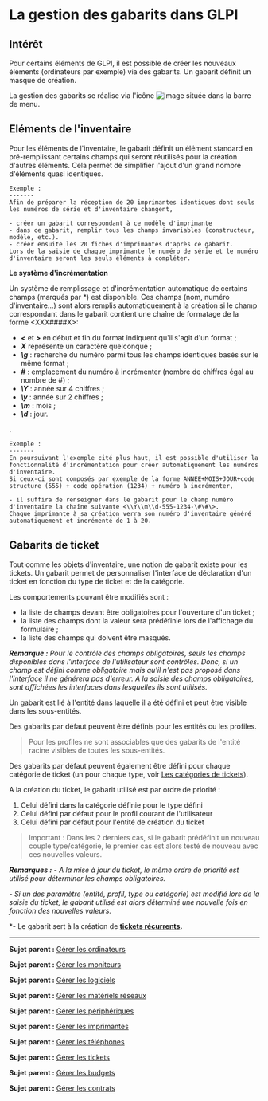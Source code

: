 La gestion des gabarits dans GLPI
=================================

Intérêt
-------
Pour certains éléments de GLPI, il est possible de créer les nouveaux éléments (ordinateurs par exemple) via des gabarits. Un gabarit définit un masque de création.

La gestion des gabarits se réalise via l'icône ![image](docs/image/menu_addtemplate.png) située dans la barre de menu.


Eléments de l'inventaire
------------------------
Pour les éléments de l'inventaire, le gabarit définit un élément standard en pré-remplissant certains champs qui seront réutilisés pour la création d'autres éléments. Cela permet de simplifier l'ajout d'un grand nombre d'éléments quasi identiques.

    Exemple :
    -------  
    Afin de préparer la réception de 20 imprimantes identiques dont seuls les numéros de série et d'inventaire changent, 

    - créer un gabarit correspondant à ce modèle d'imprimante 
    - dans ce gabarit, remplir tous les champs invariables (constructeur, modèle, etc.). 
    - créer ensuite les 20 fiches d'imprimantes d'après ce gabarit. 
    Lors de la saisie de chaque imprimante le numéro de série et le numéro d'inventaire seront les seuls éléments à compléter.

**Le système d'incrémentation**

  Un système de remplissage et d'incrémentation automatique de certains champs (marqués par \*) est disponible. Ces champs (nom, numéro d'inventaire...) sont alors remplis automatiquement à la création si le champ correspondant dans le gabarit contient une chaîne de formatage de la forme <XXX\#\#\#\#X\>:

  -   ***<*** et ***\>*** en début et fin du format indiquent qu'il s'agit d'un format ;
  -   ***X*** représente un caractère quelconque ;
  -   ***\\g*** : recherche du numéro parmi tous les champs identiques basés sur le même format ;
  -   ***\#*** : emplacement du numéro à incrémenter (nombre de chiffres égal au nombre de \#) ;
  -   ***\\Y*** : année sur 4 chiffres ;
  -   ***\\y*** : année sur 2 chiffres ;
  -   ***\\m*** : mois ;
  -   ***\\d*** : jour.

.

    Exemple :
    -------
    En poursuivant l'exemple cité plus haut, il est possible d'utiliser la fonctionnalité d'incrémentation pour créer automatiquement les numéros d'inventaire. 
    Si ceux-ci sont composés par exemple de la forme ANNEE+MOIS+JOUR+code structure (555) + code opération (1234) + numéro à incrémenter, 
    
    - il suffira de renseigner dans le gabarit pour le champ numéro d'inventaire la chaîne suivante <\\Y\\m\\d-555-1234-\#\#\>.
    Chaque imprimante à sa création verra son numéro d'inventaire généré automatiquement et incrémenté de 1 à 20.

Gabarits de ticket
------------------
Tout comme les objets d'inventaire, une notion de gabarit existe pour les tickets. Un gabarit permet de personnaliser l'interface de déclaration d'un ticket en fonction du type de ticket et de la catégorie.

Les comportements pouvant être modifiés sont :

-   la liste de champs devant être obligatoires pour l'ouverture d'un ticket ;
-   la liste des champs dont la valeur sera prédéfinie lors de l'affichage du formulaire ;
-   la liste des champs qui doivent être masqués.

***Remarque :** Pour le contrôle des champs obligatoires, seuls les champs disponibles dans l'interface de l'utilisateur sont contrôlés. Donc, si un champ est défini comme obligatoire mais qu'il n'est pas proposé dans
l'interface il ne générera pas d'erreur. A la saisie des champs obligatoires, sont affichées les interfaces dans lesquelles ils sont utilisés.*

Un gabarit est lié à l'entité dans laquelle il a été défini et peut être visible dans les sous-entités.

Des gabarits par défaut peuvent être définis pour les entités ou les profiles. 
> Pour les profiles ne sont associables que des gabarits de l'entité racine visibles de toutes les sous-entités. 

Des gabarits par défaut peuvent également être défini pour chaque catégorie de ticket (un pour chaque type, voir [Les catégories de tickets](index.php?fr/04_Module_Assistance/04_Configuration_avancée.md "Les catégories de tickets")).

A la création du ticket, le gabarit utilisé est par ordre de priorité :

1.  Celui défini dans la catégorie définie pour le type défini
2.  Celui défini par défaut pour le profil courant de l'utilisateur
3.  Celui défini par défaut pour l'entité de création du ticket

> Important : Dans les 2 derniers cas, si le gabarit prédéfinit un nouveau couple type/catégorie, le premier cas est alors testé de nouveau avec ces nouvelles valeurs.

***Remarques :***
*- A la mise à jour du ticket, le même ordre de priorité est utilisé pour déterminer les champs obligatoires.*

*- Si un des paramètre (entité, profil, type ou catégorie) est modifié lors de la saisie du ticket, le gabarit utilisé est alors déterminé une nouvelle fois en fonction des nouvelles valeurs.*

*- Le gabarit sert à la création de **[tickets récurrents](index.php?fr/04_Module_Assistance/11_Tickets_récurrents.md "création automatique de tickets").**

----------
**Sujet parent :** [Gérer les ordinateurs](index.php?fr/03_Module_Parc/02_Ordinateurs.md "Les ordinateurs se gèrent depuis le menu Parc > Ordinateurs")

**Sujet parent :** [Gérer les moniteurs](index.php?fr/03_Module_Parc/03_Moniteurs.md "Les moniteurs se gèrent depuis le menu Parc > Moniteurs")

**Sujet parent :** [Gérer les logiciels](index.php?fr/03_Module_Parc/04_Logiciels.md "Les logiciels se gèrent depuis le menu Parc > Logiciels")

**Sujet parent :** [Gérer les matériels réseaux](index.php?fr/03_Module_Parc/05_Matériels_réseaux.md "Les matériels réseaux se gèrent depuis le menu Parc > Réseaux")

**Sujet parent :** [Gérer les périphériques](index.php?fr/03_Module_Parc/06_Périphériques.md "Les périphériques se gèrent depuis le menu Parc > Périphériques")

**Sujet parent :** [Gérer les imprimantes](index.php?fr/03_Module_Parc/007_Imprimantes.md "Les imprimantes se gèrent depuis le menu Parc > Imprimantes")

**Sujet parent :** [Gérer les téléphones](index.php?fr/03_Module_Parc/10_Téléphones.md "Les téléphones se gèrent depuis le menu Parc > Téléphones")

**Sujet parent :** [Gérer les tickets](index.php?fr/04_Module_Assistance/06_Tickets/03_Gérer_les_tickets.md "Les tickets dans GLPI, caractéristiques et utilisation")

**Sujet parent :** [Gérer les budgets](index.php?fr/05_Module_Gestion/02_Budgets.md "Les budgets sont gérés depuis le menu Gestion > Budgets")

**Sujet parent :** [Gérer les contrats](index.php?fr/05_Module_Gestion/05_Contrats.md "Les contrats sont gérés depuis le menu Gestion > Contrats")